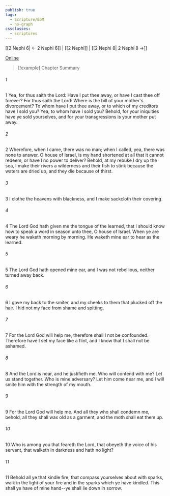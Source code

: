 ```yaml
---
publish: true
tags:
  - Scripture/BoM
  - no-graph
cssclasses:
  - scriptures
---
```

[[2 Nephi 6| ← 2 Nephi 6]] | [[2 Nephi]] | [[2 Nephi 8| 2 Nephi 8 →]]

[Online](https://churchofjesuschrist.org/study/scriptures/bofm/2-ne/7?lang=eng)

>[!example] Chapter Summary
>
###### 1
1 Yea, for thus saith the Lord: Have I put thee away, or have I cast thee off forever? For thus saith the Lord: Where is the bill of your mother's divorcement? To whom have I put thee away, or to which of my creditors have I sold you? Yea, to whom have I sold you? Behold, for your iniquities have ye sold yourselves, and for your transgressions is your mother put away.
###### 2
2 Wherefore, when I came, there was no man; when I called, yea, there was none to answer. O house of Israel, is my hand shortened at all that it cannot redeem, or have I no power to deliver? Behold, at my rebuke I dry up the sea, I make their rivers a wilderness and their fish to stink because the waters are dried up, and they die because of thirst.
###### 3
3 I clothe the heavens with blackness, and I make sackcloth their covering.
###### 4
4 The Lord God hath given me the tongue of the learned, that I should know how to speak a word in season unto thee, O house of Israel. When ye are weary he waketh morning by morning. He waketh mine ear to hear as the learned.
###### 5
5 The Lord God hath opened mine ear, and I was not rebellious, neither turned away back.
###### 6
6 I gave my back to the smiter, and my cheeks to them that plucked off the hair. I hid not my face from shame and spitting.
###### 7
7 For the Lord God will help me, therefore shall I not be confounded. Therefore have I set my face like a flint, and I know that I shall not be ashamed.
###### 8
8 And the Lord is near, and he justifieth me. Who will contend with me? Let us stand together. Who is mine adversary? Let him come near me, and I will smite him with the strength of my mouth.
###### 9
9 For the Lord God will help me. And all they who shall condemn me, behold, all they shall wax old as a garment, and the moth shall eat them up.
###### 10
10 Who is among you that feareth the Lord, that obeyeth the voice of his servant, that walketh in darkness and hath no light?
###### 11
11 Behold all ye that kindle fire, that compass yourselves about with sparks, walk in the light of your fire and in the sparks which ye have kindled. This shall ye have of mine hand--ye shall lie down in sorrow.



